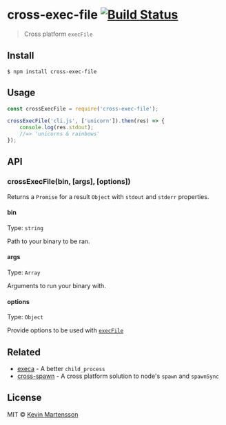 # cross-exec-file [![Build Status](https://travis-ci.org/kevva/cross-exec-file.svg?branch=master)](https://travis-ci.org/kevva/cross-exec-file)

> Cross platform `execFile`


## Install

```
$ npm install cross-exec-file
```


## Usage

```js
const crossExecFile = require('cross-exec-file');

crossExecFile('cli.js', ['unicorn']).then(res) => {
	console.log(res.stdout);
	//=> 'unicorns & rainbows'
});
```


## API

### crossExecFile(bin, [args], [options])

Returns a `Promise` for a result `Object` with `stdout` and `stderr` properties.

#### bin

Type: `string`

Path to your binary to be ran.

#### args

Type: `Array`

Arguments to run your binary with.

#### options

Type: `Object`

Provide options to be used with [`execFile`](https://nodejs.org/api/child_process.html#child_process_child_process_execfile_file_args_options_callback)


## Related

* [execa](https://github.com/sindresorhus/execa) - A better `child_process`
* [cross-spawn](https://github.com/IndigoUnited/node-cross-spawn) - A cross platform solution to node's `spawn` and `spawnSync`


## License

MIT © [Kevin Martensson](https://github.com/kevva)
